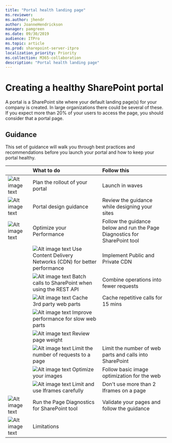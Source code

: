 ```yaml
---
title: "Portal health landing page"
ms.reviewer: 
ms.author: jhendr
author: JoanneHendrickson
manager: pamgreen
ms.date: 09/30/2019
audience: ITPro
ms.topic: article
ms.prod: sharepoint-server-itpro
localization_priority: Priority
ms.collection: M365-collaboration
description: "Portal health landing page"
---
```


# Creating a healthy SharePoint portal 

A portal is a SharePoint site where your default landing page(s) for your company is created. In large organizations there could be several of these. If you expect more than 20% of your users to access the page, you should consider that a portal page.
 
## Guidance 
This set of guidance will walk you through best practices and recommendations before you launch your portal and how to keep your portal healthy.
  
||**What to do**|**Follow this**|
|:-----|:-----|:-----|
|![Alt image text](https://docs.microsoft.com/en-us/Office/media/icons/PNGs/deploy-blue-32.png "Staged rollout")|Plan the rollout of your portal|Launch in waves|
|![Alt image text](https://docs.microsoft.com/en-us/office/media/icons/PNGs/document-3-blue-32.png "Look and feel")|Portal design guidance|Review the guidance while designing your sites|</br>
|![Alt image text](https://docs.microsoft.com/en-us/office/media/icons/PNGs/task-checklist-planning-blue-32.png "Optimize your Performance")|Optimize your Performance|Follow the guidance below and run the Page Diagnostics for SharePoint tool|</br>
||![Alt image text](https://docs.microsoft.com/en-us/Office/media/icons/PNGs/globe-hyperlink-blue-32.png "CDN") Use Content Delivery Networks (CDN) for better performance|Implement Public and Private CDN|
||![Alt image text](https://docs.microsoft.com/en-us/Office/media/icons/PNGs/graph-4-blue-32.png "Batch REST calls") Batch calls to SharePoint when using the REST API|Combine operations into fewer requests|
||![Alt image text](https://docs.microsoft.com/en-us/Office/media/icons/PNGs/graph-4-blue-32.png "Cache 3rd party web parts") Cache 3rd party web parts|Cache repetitive calls for 15 mins|
||![Alt image text](https://docs.microsoft.com/en-us/Office/media/icons/PNGs/analytics-usage-report-blue-32.png "Slow web parts") Improve performance for slow web parts||
||![Alt image text](https://docs.microsoft.com/en-us/Office/media/icons/PNGs/bandwidth-blue-32.png "Page weight") Review page weight||
||![Alt image text](https://docs.microsoft.com/en-us/Office/media/icons/PNGs/task-list-planning-blue-32.png "Calls on a page") Limit the number of requests to a page|Limit the number of web parts and calls into SharePoint|
||![Alt image text](https://docs.microsoft.com/en-us/Office/media/icons/PNGs/picture-photo-blue-32.png "Optimize images") Optimize your images|Follow basic image optimization for the web|
||![Alt image text](https://docs.microsoft.com/en-us/Office/media/icons/PNGs/files-blue-32.png "iFrames") Limit and use Iframes carefully|Don't use more than 2 Iframes on a page|
|![Alt image text](https://docs.microsoft.com/en-us/Office/media/icons/PNGs/toolbox-32.png "Modern diagnostics tool")| Run the Page Diagnostics for SharePoint tool|Validate your pages and follow the guidance|
|![Alt image text](https://docs.microsoft.com/en-us/office/media/icons/PNGs/task-checklist-planning-blue-32.png "Limitations")|Limitations||</br>
